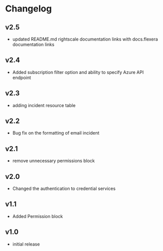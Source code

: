 # Changelog

## v2.5

- updated README.md rightscale documentation links with docs.flexera documentation links

## v2.4

- Added subscription filter option and ability to specify Azure API endpoint

## v2.3

- adding incident resource table

## v2.2

- Bug fix on the formatting of email incident

## v2.1

- remove unnecessary permissions block

## v2.0

- Changed the authentication to credential services

## v1.1

- Added Permission block

## v1.0

- initial release
